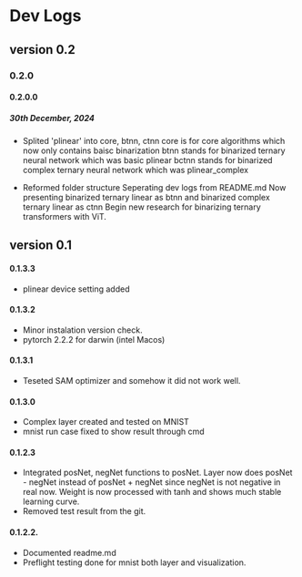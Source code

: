 # Dev Logs
## version 0.2
### 0.2.0
#### 0.2.0.0 
##### 30th December, 2024
- Splited 'plinear' into core, btnn, ctnn
    core is for core algorithms which now only contains baisc binarization
    btnn stands for binarized ternary neural network which was basic plinear
    bctnn stands for binarized complex ternary neural network which was plinear_complex

- Reformed folder structure
    Seperating dev logs from README.md
    Now presenting binarized ternary linear as btnn and binarized complex ternary linear as ctnn
    Begin new research for binarizing ternary transformers with ViT.

## version 0.1
#### 0.1.3.3
- plinear device setting added

#### 0.1.3.2
- Minor instalation version check.
- pytorch 2.2.2 for darwin (intel Macos)

#### 0.1.3.1
- Teseted SAM optimizer and somehow it did not work well.

#### 0.1.3.0
- Complex layer created and tested on MNIST
- mnist run case fixed to show result through cmd

#### 0.1.2.3
- Integrated posNet, negNet functions to posNet.
    Layer now does posNet - negNet instead of posNet + negNet since negNet is not negative in real now.
    Weight is now processed with tanh and shows much stable learning curve.
- Removed test result from the git.

#### 0.1.2.2.
- Documented readme.md
- Preflight testing done for mnist both layer and visualization.